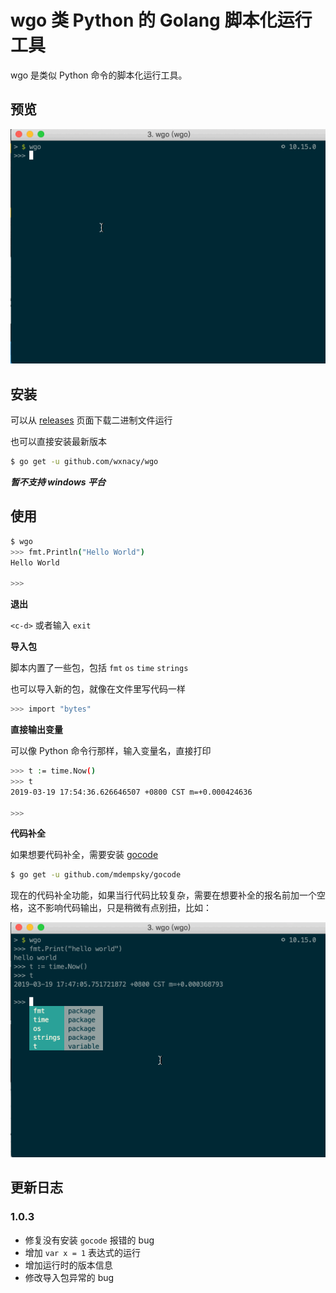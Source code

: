 # wgo 类 Python 的 Golang 脚本化运行工具

wgo 是类似 Python 命令的脚本化运行工具。

## 预览

![wgo](wgo.gif)

## 安装

可以从 [releases](https://github.com/wxnacy/wgo/releases) 页面下载二进制文件运行

也可以直接安装最新版本

```bash
$ go get -u github.com/wxnacy/wgo
```

***暂不支持 windows 平台***

## 使用

```bash
$ wgo
>>> fmt.Println("Hello World")
Hello World

>>>
```

**退出**

`<c-d>` 或者输入 `exit`

**导入包**

脚本内置了一些包，包括 `fmt` `os` `time` `strings`

也可以导入新的包，就像在文件里写代码一样

```bash
>>> import "bytes"
```

**直接输出变量**

可以像 Python 命令行那样，输入变量名，直接打印

```bash
>>> t := time.Now()
>>> t
2019-03-19 17:54:36.626646507 +0800 CST m=+0.000424636

>>>
```

**代码补全**

如果想要代码补全，需要安装 [gocode](https://github.com/mdempsky/gocode)

```bash
$ go get -u github.com/mdempsky/gocode
```

现在的代码补全功能，如果当行代码比较复杂，需要在想要补全的报名前加一个空格，这不影响代码输出，只是稍微有点别扭，比如：

![wgo1](wgo1.gif)

## 更新日志

### 1.0.3
- 修复没有安装 `gocode` 报错的 bug
- 增加 `var x = 1` 表达式的运行
- 增加运行时的版本信息
- 修改导入包异常的 bug
